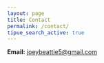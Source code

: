 ```yaml
---
layout: page
title: Contact
permalink: /contact/
tipue_search_active: true
---
```


__Email:__  joeybeattie5@gmail.com
